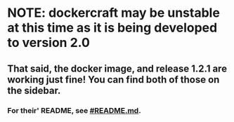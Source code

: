# NOTE: dockercraft may be unstable at this time as it is being developed to version 2.0
## That said, the docker image, and release 1.2.1 are working just fine! You can find both of those on the sidebar.
### For their' README, see [#README.md](https://github.com/toleemoko/dockerCraft/blob/master/%23README.md).
